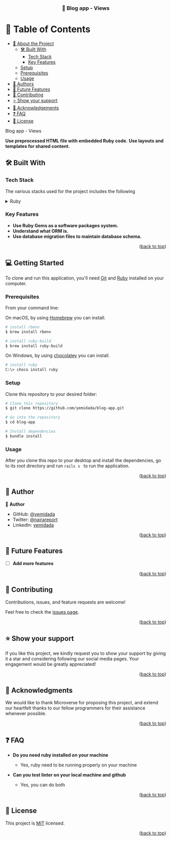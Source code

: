 <a name="readme-top"></a>


<div align="center">
  <h3><b>📖 Blog app - Views </b></h3>

</div>


# 📗 Table of Contents

- [📖 About the Project](#about-project)
  - [🛠 Built With](#built-with)
    - [Tech Stack](#tech-stack)
    - [Key Features](#key-features)
  - [Setup](#setup)
  - [Prerequisites](#prerequisites)
  - [Usage](#usage)
- [👥 Authors](#authors)
- [🔭 Future Features](#future-features)
- [🤝 Contributing](#contributing)
- [⭐️ Show your support](#support)
- [🙏 Acknowledgements](#acknowledgements)
- [❓ FAQ](#faq)
- [📝 License](#license)

Blog app - Views <a name="about-project"></a>


**Use preprocessed HTML file with embedded Ruby code.**
**Use layouts and templates for shared content.**

## 🛠 Built With <a name="built-with"></a>

### Tech Stack <a name="tech-stack"></a>

The various stacks used for the project includes the following
<details>
  <summary>Ruby</summary>
  <summary>Ruby on Rails</summary>
</details>



### Key Features <a name="key-features"></a>


- **Use Ruby Gems as a software packages system.**
- **Understand what ORM is.**
- **Use database migration files to maintain database schema.**


<p align="right">(<a href="#readme-top">back to top</a>)</p>

## 💻 Getting Started <a name="getting-started"></a>

To clone and run this application, you'll need [Git](https://git-scm.com) and [Ruby](https://rubyinstaller.org/downloads/) installed on your computer.

### Prerequisites
From your command line:

On macOS, by using [Homebrew](https://brew.sh/) you can install.

```bash
# install rbenv
$ brew install rbenv
```

```bash
# install ruby-build
$ brew install ruby-build
```

On Windows, by using [chocolatey](https://chocolatey.org) you can install.

```bash
# install ruby
C:\> choco install ruby
```


### Setup

Clone this repository to your desired folder:

```bash
# Clone this repository
$ git clone https://github.com/yemidada/blog-app.git

# Go into the repository
$ cd blog-app

# Install dependencies
$ bundle install

```

### Usage

After you clone this repo to your desktop and install the dependencies, go to its root directory and run `rails s ` to run the application.



<p align="right">(<a href="#readme-top">back to top</a>)</p>


## 👥 Author <a name="authors"></a>


👤 **Author**

- GitHub: [@yemidada](https://github.com/yemidada)
- Twitter: [@nairareport](https://twitter.com/nairareport)
- LinkedIn: [yemidada](https://linkedin.com/in/yemidada)

<p align="right">(<a href="#readme-top">back to top</a>)</p>


## 🔭 Future Features <a name="future-features"></a>

- [ ] **Add more features**

<p align="right">(<a href="#readme-top">back to top</a>)</p>


## 🤝 Contributing <a name="contributing"></a>

Contributions, issues, and feature requests are welcome!

Feel free to check the [issues page](https://github.com/yemidada/blog-app/issues).

<p align="right">(<a href="#readme-top">back to top</a>)</p>


## ⭐️ Show your support <a name="support"></a>

If you like this project, we kindly request you to show your support by giving it a star and considering following our social media pages. Your engagement would be greatly appreciated!

<p align="right">(<a href="#readme-top">back to top</a>)</p>


## 🙏 Acknowledgments <a name="acknowledgements"></a>

We would like to thank Microverse for proposing this project, and extend our heartfelt thanks to our fellow programmers for their assistance whenever possible.


<p align="right">(<a href="#readme-top">back to top</a>)</p>


## ❓ FAQ <a name="faq"></a>


- **Do you need ruby installed on your machine**

  - Yes, ruby need to be running properly on your machine

- **Can you test linter on your local machine and github**

  - Yes, you can do both

<p align="right">(<a href="#readme-top">back to top</a>)</p>


## 📝 License <a name="license"></a>

 This project is [MIT](./MIT.md) licensed. 


<p align="right">(<a href="#readme-top">back to top</a>)</p>
